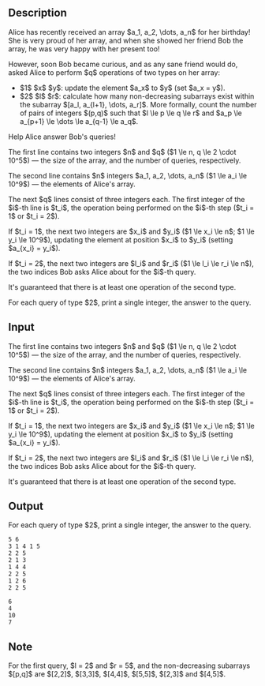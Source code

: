 ## Description

<div><p>Alice has recently received an array $a_1, a_2, \dots, a_n$ for her birthday! She is very proud of her array, and when she showed her friend Bob the array, he was very happy with her present too!</p><p>However, soon Bob became curious, and as any sane friend would do, asked Alice to perform $q$ operations of two types on her array:</p><ul> <li> $1$ $x$ $y$: update the element $a_x$ to $y$ (set $a_x = y$). </li><li> $2$ $l$ $r$: calculate how many non-decreasing subarrays exist within the subarray $[a_l, a_{l+1}, \dots, a_r]$. More formally, count the number of pairs of integers $(p,q)$ such that $l \le p \le q \le r$ and $a_p \le a_{p+1} \le \dots \le a_{q-1} \le a_q$. </li></ul><p>Help Alice answer Bob's queries!</p></div><div class="input-specification"><p>The first line contains two integers $n$ and $q$ ($1 \le n, q \le 2 \cdot 10^5$)&nbsp;— the size of the array, and the number of queries, respectively.</p><p>The second line contains $n$ integers $a_1, a_2, \dots, a_n$ ($1 \le a_i \le 10^9$)&nbsp;— the elements of Alice's array.</p><p>The next $q$ lines consist of three integers each. The first integer of the $i$-th line is $t_i$, the operation being performed on the $i$-th step ($t_i = 1$ or $t_i = 2$).</p><p>If $t_i = 1$, the next two integers are $x_i$ and $y_i$ ($1 \le x_i \le n$; $1 \le y_i \le 10^9$), updating the element at position $x_i$ to $y_i$ (setting $a_{x_i} = y_i$).</p><p>If $t_i = 2$, the next two integers are $l_i$ and $r_i$ ($1 \le l_i \le r_i \le n$), the two indices Bob asks Alice about for the $i$-th query.</p><p>It's guaranteed that there is at least one operation of the second type.</p></div><div class="output-specification"><p>For each query of type $2$, print a single integer, the answer to the query.</p></div>

## Input

<p>The first line contains two integers $n$ and $q$ ($1 \le n, q \le 2 \cdot 10^5$)&nbsp;— the size of the array, and the number of queries, respectively.</p><p>The second line contains $n$ integers $a_1, a_2, \dots, a_n$ ($1 \le a_i \le 10^9$)&nbsp;— the elements of Alice's array.</p><p>The next $q$ lines consist of three integers each. The first integer of the $i$-th line is $t_i$, the operation being performed on the $i$-th step ($t_i = 1$ or $t_i = 2$).</p><p>If $t_i = 1$, the next two integers are $x_i$ and $y_i$ ($1 \le x_i \le n$; $1 \le y_i \le 10^9$), updating the element at position $x_i$ to $y_i$ (setting $a_{x_i} = y_i$).</p><p>If $t_i = 2$, the next two integers are $l_i$ and $r_i$ ($1 \le l_i \le r_i \le n$), the two indices Bob asks Alice about for the $i$-th query.</p><p>It's guaranteed that there is at least one operation of the second type.</p>

## Output

<p>For each query of type $2$, print a single integer, the answer to the query.</p>





```input1
5 6
3 1 4 1 5
2 2 5
2 1 3
1 4 4
2 2 5
1 2 6
2 2 5
```




```output1
6
4
10
7
```



## Note

<p>For the first query, $l = 2$ and $r = 5$, and the non-decreasing subarrays $[p,q]$ are $[2,2]$, $[3,3]$, $[4,4]$, $[5,5]$, $[2,3]$ and $[4,5]$.</p>
